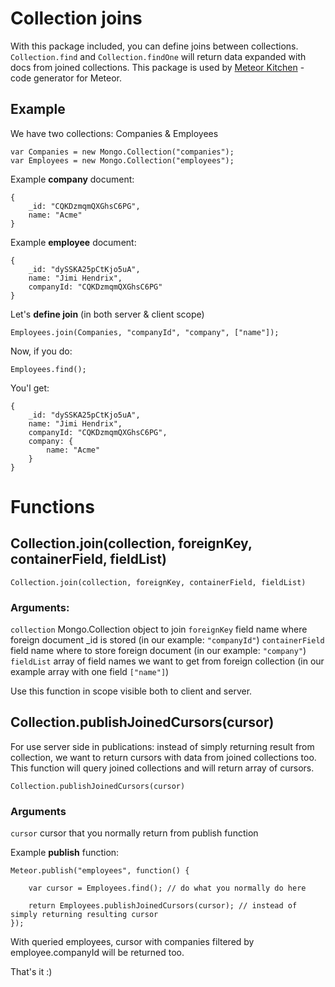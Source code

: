 Collection joins
================

With this package included, you can define joins between collections. `Collection.find` and `Collection.findOne` will return data expanded with docs from joined collections.
This package is used by [Meteor Kitchen](http://www.meteorkitchen.com) - code generator for Meteor.

Example
-------

We have two collections: Companies & Employees

```
var Companies = new Mongo.Collection("companies");
var Employees = new Mongo.Collection("employees");
```

Example **company** document:

```
{
	_id: "CQKDzmqmQXGhsC6PG",
	name: "Acme"
}
```

Example **employee** document:

```
{
	_id: "dySSKA25pCtKjo5uA",
	name: "Jimi Hendrix",
	companyId: "CQKDzmqmQXGhsC6PG"
}
```

Let's **define join** (in both server & client scope)

```
Employees.join(Companies, "companyId", "company", ["name"]);
```

Now, if you do:

```
Employees.find();
```

You'l get:

```
{
	_id: "dySSKA25pCtKjo5uA",
	name: "Jimi Hendrix",
	companyId: "CQKDzmqmQXGhsC6PG",
	company: {
		name: "Acme"
	}
}
```

Functions
=========

Collection.join(collection, foreignKey, containerField, fieldList)
------------------------------------------------------------------

`Collection.join(collection, foreignKey, containerField, fieldList)`

### Arguments:

`collection` Mongo.Collection object to join
`foreignKey` field name where foreign document _id is stored (in our example: `"companyId"`)
`containerField` field name where to store foreign document (in our example: `"company"`)
`fieldList` array of field names we want to get from foreign collection (in our example array with one field `["name"]`)

Use this function in scope visible both to client and server.


Collection.publishJoinedCursors(cursor)
---------------------------------------

For use server side in publications: instead of simply returning result from collection, we want to return cursors with data from joined collections too.
This function will query joined collections and will return array of cursors.

`Collection.publishJoinedCursors(cursor)`

### Arguments

`cursor` cursor that you normally return from publish function

Example **publish** function:

```
Meteor.publish("employees", function() {

	var cursor = Employees.find(); // do what you normally do here

	return Employees.publishJoinedCursors(cursor); // instead of simply returning resulting cursor
});
```
With queried employees, cursor with companies filtered by employee.companyId will be returned too.


That's it :)
